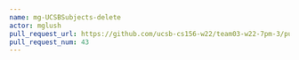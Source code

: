 ```yaml
---
name: mg-UCSBSubjects-delete
actor: mglush
pull_request_url: https://github.com/ucsb-cs156-w22/team03-w22-7pm-3/pull/43
pull_request_num: 43
---
```

